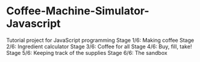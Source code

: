 # Coffee-Machine-Simulator-Javascript
Tutorial project for JavaScript programming
Stage 1/6: Making coffee
Stage 2/6: Ingredient calculator
Stage 3/6: Coffee for all
Stage 4/6: Buy, fill, take!
Stage 5/6: Keeping track of the supplies
Stage 6/6: The sandbox
